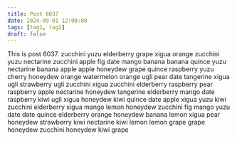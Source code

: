 ```yaml
---
title: Post 6037
date: 2024-09-01 12:00:00
tags: [tag1, tag2]
draft: false
---
```

This is post 6037.
zucchini
yuzu
elderberry
grape
xigua
orange
zucchini
yuzu
nectarine
zucchini
apple
fig
date
mango
banana
banana
quince
yuzu
nectarine
banana
apple
apple
honeydew
grape
quince
raspberry
yuzu
cherry
honeydew
orange
watermelon
orange
ugli
pear
date
tangerine
xigua
ugli
strawberry
ugli
zucchini
xigua
zucchini
elderberry
raspberry
pear
raspberry
apple
nectarine
honeydew
tangerine
elderberry
mango
date
raspberry
kiwi
ugli
xigua
honeydew
kiwi
quince
date
apple
xigua
yuzu
kiwi
zucchini
elderberry
xigua
mango
lemon
honeydew
zucchini
fig
mango
yuzu
date
date
quince
elderberry
orange
honeydew
banana
lemon
xigua
pear
honeydew
strawberry
kiwi
nectarine
kiwi
lemon
lemon
grape
grape
honeydew
zucchini
honeydew
kiwi
grape
